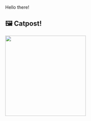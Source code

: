 Hello there!



## 🖼️ Catpost!

<sub>
    <img src="https://cdn2.thecatapi.com/images/MTk0NjAxOQ.jpg" height="256">
</sub>

